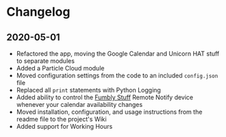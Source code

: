 # Changelog

## 2020-05-01

+ Refactored the app, moving the Google Calendar and Unicorn HAT stuff to separate modules
+ Added a Particle Cloud module
+ Moved configuration settings from the code to an included `config.json` file
+ Replaced all `print` statements with Python Logging
+ Added ability to control the [Fumbly Stuff](https://fumblystuff.com) Remote Notify device whenever your calendar availability changes
+ Moved installation, configuration, and usage instructions from the readme file to the project's Wiki
+ Added support for Working Hours

 